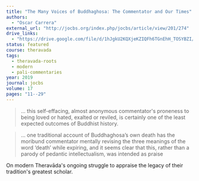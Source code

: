 ```yaml
---
title: "The Many Voices of Buddhaghosa: The Commentator and Our Times"
authors:
  - "Oscar Carrera"
external_url: "http://jocbs.org/index.php/jocbs/article/view/201/274"
drive_links:
  - "https://drive.google.com/file/d/1hJgkU2KQXjeKZIQFh6TGnEhH_TOSYBZI/view?usp=drivesdk"
status: featured
course: theravada
tags:
  - theravada-roots
  - modern
  - pali-commentaries
year: 2019
journal: jocbs
volume: 17
pages: "11--29"
---
```


> … this self-effacing, almost anonymous commentator's proneness to being loved or hated, exalted or reviled, is certainly one of the least expected outcomes of Buddhist history.

> … one traditional account of Buddhaghosa’s own death has the moribund commentator mentally revising the three meanings of the word ‘death’ while expiring, and it seems clear that this, rather than a parody of pedantic intellectualism, was intended as praise

On modern Theravāda's ongoing struggle to appraise the legacy of their tradition's greatest scholar.
